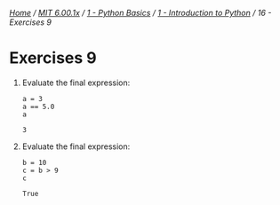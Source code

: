 _[Home](../../../../) / [MIT 6.00.1x](../../../) / [1 - Python Basics](../../) / [1 - Introduction to Python](../) / 16 - Exercises 9_
# Exercises 9

1. Evaluate the final expression:
	```
	a = 3
	a == 5.0
	a
	```
	`3`

2. Evaluate the final expression:
	```
	b = 10
	c = b > 9
	c
	```
	`True`